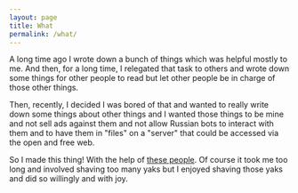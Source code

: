 ```yaml
---
layout: page
title: What
permalink: /what/
---
```


A long time ago I wrote down a bunch of things which was helpful mostly to me.  And then, for a long time, I relegated that task to others and wrote down some things for other people to read but let other people be in charge of those other things.

Then, recently, I decided I was bored of that and wanted to really write down some things about other things and I wanted those things to be mine and not sell ads against them and not allow Russian bots to interact with them and to have them in "files" on a "server" that could be accessed via the open and free web.

So I made this thing!  With the help of [these people](https://jekyllrb.com).  Of course it took me too long and involved shaving too many yaks but I enjoyed shaving those yaks and did so willingly and with joy.